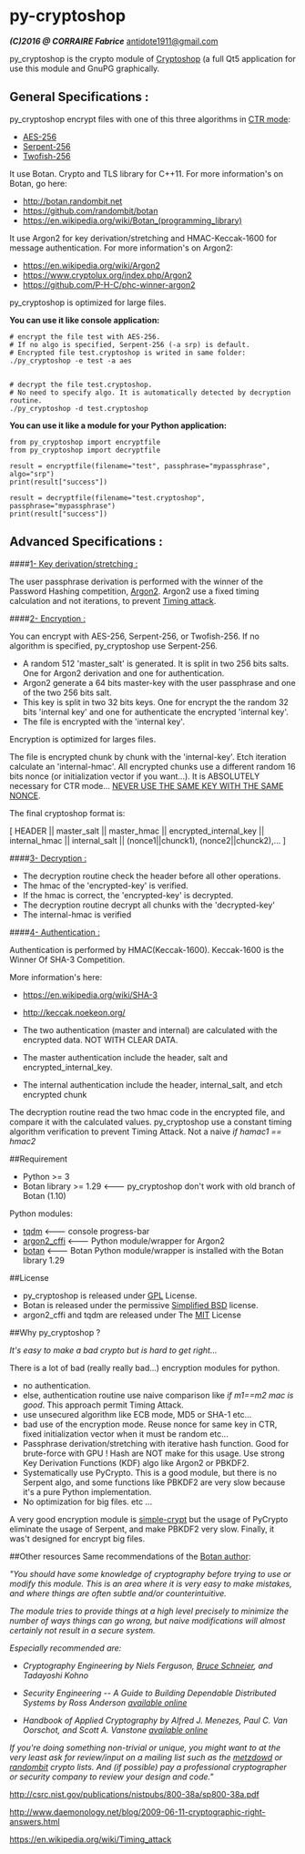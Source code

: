 py-cryptoshop
===============
***(C)2016 @ CORRAIRE Fabrice***
antidote1911@gmail.com

py_cryptoshop is the crypto module of [Cryptoshop](https://github.com/Antidote1911/Cryptoshop) (a full Qt5 application for use this module
and GnuPG graphically.


General Specifications :
-----------------
py_cryptoshop encrypt files with one of this three algorithms in [CTR mode](https://en.wikipedia.org/wiki/Block_cipher_mode_of_operation):
- [AES-256](https://en.wikipedia.org/wiki/Advanced_Encryption_Standard)
- [Serpent-256](https://en.wikipedia.org/wiki/Serpent_%28cipher%29)
- [Twofish-256](https://en.wikipedia.org/wiki/Twofish)

It use Botan. Crypto and TLS library for C++11.
For more information's on Botan, go here:
- http://botan.randombit.net
- https://github.com/randombit/botan
- https://en.wikipedia.org/wiki/Botan_(programming_library)

It use Argon2 for key derivation/stretching and HMAC-Keccak-1600 for message authentication.
For more information's on Argon2:
- https://en.wikipedia.org/wiki/Argon2
- https://www.cryptolux.org/index.php/Argon2
- https://github.com/P-H-C/phc-winner-argon2

py_cryptoshop is optimized for large files.

<b>You can use it like console application:</b>

    # encrypt the file test with AES-256.
    # If no algo is specified, Serpent-256 (-a srp) is default.
    # Encrypted file test.cryptoshop is writed in same folder:
    ./py_cryptoshop -e test -a aes


    # decrypt the file test.cryptoshop.
    # No need to specify algo. It is automatically detected by decryption routine.
    ./py_cryptoshop -d test.cryptoshop


<b>You can use it like a module for your Python application:</b>

    from py_cryptoshop import encryptfile
    from py_cryptoshop import decryptfile

    result = encryptfile(filename="test", passphrase="mypassphrase", algo="srp")
    print(result["success"])

    result = decryptfile(filename="test.cryptoshop", passphrase="mypassphrase")
    print(result["success"])

Advanced Specifications :
-----------------
####<u>1- Key derivation/stretching :</u>

The user passphrase derivation is performed with the winner of the Password Hashing
competition, [Argon2](https://en.wikipedia.org/wiki/Argon2).
Argon2 use a fixed timing calculation and not iterations, to prevent [Timing attack](https://en.wikipedia.org/wiki/Timing_attack).

####<u>2- Encryption :</u>

You can encrypt with AES-256, Serpent-256, or Twofish-256. If no algorithm is specified,
py_cryptoshop use Serpent-256.

- A random 512 'master_salt' is generated. It is split in two 256 bits salts. One for Argon2 derivation and one for authentication.
- Argon2 generate a 64 bits master-key with the user passphrase and one of the two 256 bits salt.
- This key is split in two 32 bits keys. One for encrypt the the random 32 bits 'internal key' and one for authenticate the encrypted 'internal key'.
- The file is encrypted with the 'internal key'.


Encryption is optimized for larges files.

The file is encrypted chunk by chunk with the 'internal-key'. Etch iteration calculate an 'internal-hmac'. All encrypted chunks use a different
random 16 bits nonce (or initialization vector if you want...). It is ABSOLUTELY necessary for CTR mode...
[NEVER USE THE SAME KEY WITH THE SAME NONCE](http://csrc.nist.gov/groups/ST/toolkit/BCM/documents/proposedmodes/ctr/ctr-spec.pdf).

The final cryptoshop format is:

[ HEADER || master_salt || master_hmac || encrypted_internal_key || internal_hmac || internal_salt || (nonce1||chunck1), (nonce2||chunck2),... ]



####<u>3- Decryption :</u>

- The decryption routine check the header before all other operations.
- The hmac of the 'encrypted-key' is verified.
- If the hmac is correct, the 'encrypted-key' is decrypted.
- The decryption routine decrypt all chunks with the 'decrypted-key'
- The internal-hmac is verified



####<u>4- Authentication :</u>

Authentication is performed by HMAC(Keccak-1600). Keccak-1600 is the Winner Of SHA-3 Competition.

More information's here:
- https://en.wikipedia.org/wiki/SHA-3
- http://keccak.noekeon.org/

- The two authentication (master and internal) are calculated with the encrypted data. NOT WITH CLEAR DATA.
- The master authentication include the header, salt and encrypted_internal_key.
- The internal authentication include the header, internal_salt, and etch encrypted chunk

The decryption routine read the two hmac code in the encrypted file, and compare it with the calculated values.
py_cryptoshop use a constant timing algorithm verification to prevent Timing Attack. Not a naive <i>if hamac1 == hmac2</i>

##Requirement
- Python >= 3
- Botan library >= 1.29 <---  py_cryptoshop don't work with old branch of Botan (1.10)

Python modules:
- [tqdm](https://github.com/tqdm/tqdm)  <--- console progress-bar
- [argon2_cffi](https://github.com/hynek/argon2_cffi) <--- Python module/wrapper for Argon2
- [botan](http://botan.randombit.net/manual/python.html) <--- Botan Python module/wrapper is installed with the Botan library 1.29

##License

- py_cryptoshop is released under [GPL](https://github.com/Antidote1911/py_cryptoshop/blob/master/py_cryptoshop_license) License.
- Botan is released under the permissive [Simplified BSD](http://botan.randombit.net/license.txt) license.
- argon2_cffi and tqdm are released under The [MIT](https://github.com/hynek/argon2_cffi/blob/master/LICENSE) License

##Why py_cryptoshop ?

<i>It's easy to make a bad crypto but is hard to get right...</i>

There is a lot of bad (really really bad...) encryption modules for python.
- no authentication.
- else, authentication routine use naive comparison like <i>if m1==m2 mac is good</i>. This approach permit Timing Attack.
- use unsecured algorithm like ECB mode, MD5 or SHA-1 etc...
- bad use of the encryption mode. Reuse nonce for same key in CTR, fixed initialization vector when it must be random etc...
- Passphrase derivation/stretching with iterative hash function. Good for brute-force with GPU ! Hash are NOT make for this usage. Use strong Key Derivation Functions (KDF) algo like Argon2 or PBKDF2.
- Systematically use PyCrypto. This is a good module, but there is no Serpent algo, and some functions like PBKDF2 are very slow because it's a pure Python implementation.
- No optimization for big files.
etc ...

A very good encryption module is [simple-crypt](https://github.com/andrewcooke/simple-crypt) but the usage of PyCrypto eliminate the usage of Serpent, and make PBKDF2 very slow. Finally, it was't designed for encrypt big files.

##Other resources
Same recommendations of the [Botan author](http://botan.randombit.net/):

<i>"You should have some knowledge of cryptography *before* trying to use
or modify this module. This is an area where it is very easy to make mistakes,
and where things are often subtle and/or counterintuitive.

The module tries to provide things at a high level precisely to
minimize the number of ways things can go wrong, but naive modifications will
almost certainly not result in a secure system.

Especially recommended are:

- *Cryptography Engineering*
  by Niels Ferguson, [Bruce Schneier](https://www.schneier.com/), and Tadayoshi Kohno

- *Security Engineering -- A Guide to Building Dependable Distributed Systems*
  by Ross Anderson
  [available online](https://www.cl.cam.ac.uk/~rja14/book.html)

- *Handbook of Applied Cryptography*
by Alfred J. Menezes, Paul C. Van Oorschot, and Scott A. Vanstone
[available online](http://www.cacr.math.uwaterloo.ca/hac/)

If you're doing something non-trivial or unique, you might want to at
the very least ask for review/input on a mailing list such as the
[metzdowd](http://www.metzdowd.com/mailman/listinfo/cryptography) or
[randombit](http://lists.randombit.net/mailman/listinfo/cryptography)
crypto lists. And (if possible) pay a professional cryptographer or
security company to review your design and code."</i>


http://csrc.nist.gov/publications/nistpubs/800-38a/sp800-38a.pdf

http://www.daemonology.net/blog/2009-06-11-cryptographic-right-answers.html

https://en.wikipedia.org/wiki/Timing_attack
